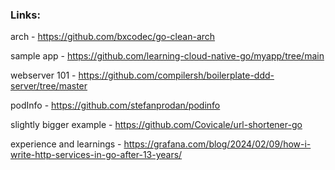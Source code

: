 ### Links:

arch - https://github.com/bxcodec/go-clean-arch

sample app - https://github.com/learning-cloud-native-go/myapp/tree/main

webserver 101 - https://github.com/compilersh/boilerplate-ddd-server/tree/master

podInfo - https://github.com/stefanprodan/podinfo

slightly bigger example - https://github.com/Covicale/url-shortener-go

experience and learnings - https://grafana.com/blog/2024/02/09/how-i-write-http-services-in-go-after-13-years/
